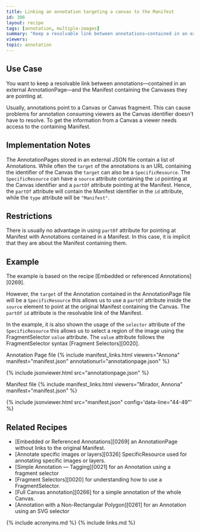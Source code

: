 ```yaml
---
title: Linking an annotation targeting a canvas to the Manifest
id: 306
layout: recipe
tags: [annotation, multiple-images]
summary: "Keep a resolvable link between annotations—contained in an external AnnotationPage—and the Manifest containing the Canvases they are pointing at."
viewers:
topic: annotation
---
```


## Use Case
You want to keep a resolvable link between annotations—contained in an external AnnotationPage—and the Manifest containing the Canvases they are pointing at.

Usually, annotations point to a Canvas or Canvas fragment. This can cause problems for annotation consuming viewers as the Canvas identifier doesn't have to resolve. To get the information from a Canvas a viewer needs access to the containing Manifest.

## Implementation Notes

The AnnotationPages stored in an external JSON file contain a list of Annotations.
While often the `target` of the annotations is an URL containing the identifier of the Canvas the `target` can also be a `SpecificResource`.
The `SpecificResource`  can have a `source` attribute containing the `id` pointing at the Canvas identifier and a `partOf` attribute pointing at the Manifest.
Hence, the `partOf` attribute will contain the Manifest identifier in the `id` attribute, while the `type` attribute will be `"Manifest"`.

## Restrictions
There is usually no advantage in using `partOf` attribute for pointing at Manifest with Annotations contained in a Manifest. In this case, it is implicit that they are about the Manifest containing them.


## Example
The example is based on the recipe [Embedded or referenced Annotations][0269].

However, the `target` of the Annotation contained in the AnnotationPage file will be a `SpecificResource` this allows us to use a `partOf` attribute inside the `source` element to point at the original Manifest containing the Canvas. The `partOf` `id` attribute is the resolvable link of the Manifest.

In the example, it is also shown the usage of the `selector` attribute of the `SpecificResource` this allows us to select a region of the image using the FragmentSelector `value` attribute.
The `value` attribute follows the FragmentSelector syntax [Fragment Selectors][0020].

Annotation Page file
{% include manifest_links.html viewers="Annona" manifest="manifest.json" annotationurl="annotationpage.json" %}

{% include jsonviewer.html src="annotationpage.json" %}

Manifest file
{% include manifest_links.html viewers="Mirador, Annona" manifest="manifest.json" %}

{% include jsonviewer.html src="manifest.json" config='data-line="44-49"' %}

## Related Recipes

* [Embedded or Referenced Annotations][0269] an AnnotationPage without links to the original Manifest.
* [Annotate specific images or layers][0326] SpecificResource used for annotating specific images or layers.
* [Simple Annotation — Tagging][0021] for an Annotation using a fragment selector
* [Fragment Selectors][0020] for understanding how to use a FragmentSelector.
* [Full Canvas annotation][0266] for a simple annotation of the whole Canvas.
* [Annotation with a Non-Rectangular Polygon][0261] for an Annotation using an SVG selector


{% include acronyms.md %}
{% include links.md %}

